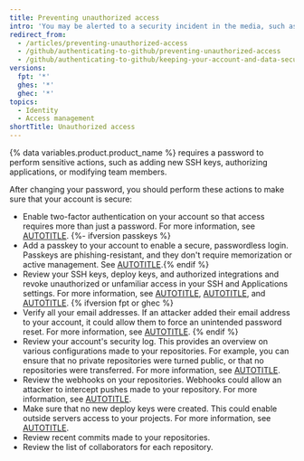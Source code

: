 ```yaml
---
title: Preventing unauthorized access
intro: 'You may be alerted to a security incident in the media, such as the discovery of the [Heartbleed bug](http://heartbleed.com/), or your computer could be stolen while you''re signed in to {% data variables.product.prodname_dotcom %}. In such cases, changing your password prevents any unintended future access to your account and projects.'
redirect_from:
  - /articles/preventing-unauthorized-access
  - /github/authenticating-to-github/preventing-unauthorized-access
  - /github/authenticating-to-github/keeping-your-account-and-data-secure/preventing-unauthorized-access
versions:
  fpt: '*'
  ghes: '*'
  ghec: '*'
topics:
  - Identity
  - Access management
shortTitle: Unauthorized access
---
```

{% data variables.product.product_name %} requires a password to perform sensitive actions, such as adding new SSH keys, authorizing applications, or modifying team members.

After changing your password, you should perform these actions to make sure that your account is secure:

* Enable two-factor authentication on your account so that access requires more than just a password. For more information, see [AUTOTITLE](/authentication/securing-your-account-with-two-factor-authentication-2fa/about-two-factor-authentication).
{%- ifversion passkeys %}
* Add a passkey to your account to enable a secure, passwordless login. Passkeys are phishing-resistant, and they don't require memorization or active management. See [AUTOTITLE](/authentication/authenticating-with-a-passkey/about-passkeys).{% endif %}
* Review your SSH keys, deploy keys, and authorized integrations and revoke unauthorized or unfamiliar access in your SSH and Applications settings. For more information, see [AUTOTITLE](/authentication/keeping-your-account-and-data-secure/reviewing-your-ssh-keys), [AUTOTITLE](/authentication/keeping-your-account-and-data-secure/reviewing-your-deploy-keys), and [AUTOTITLE](/apps/using-github-apps/reviewing-your-authorized-integrations).
{% ifversion fpt or ghec %}
* Verify all your email addresses. If an attacker added their email address to your account, it could allow them to force an unintended password reset. For more information, see [AUTOTITLE](/account-and-profile/setting-up-and-managing-your-personal-account-on-github/managing-email-preferences/verifying-your-email-address).
{% endif %}
* Review your account's security log. This provides an overview on various configurations made to your repositories. For example, you can ensure that no private repositories were turned public, or that no repositories were transferred. For more information, see [AUTOTITLE](/authentication/keeping-your-account-and-data-secure/reviewing-your-security-log).
* Review the webhooks on your repositories. Webhooks could allow an attacker to intercept pushes made to your repository. For more information, see [AUTOTITLE](/get-started/exploring-integrations/about-webhooks).
* Make sure that no new deploy keys were created. This could enable outside servers access to your projects. For more information, see [AUTOTITLE](/authentication/connecting-to-github-with-ssh/managing-deploy-keys#deploy-keys).
* Review recent commits made to your repositories.
* Review the list of collaborators for each repository.
